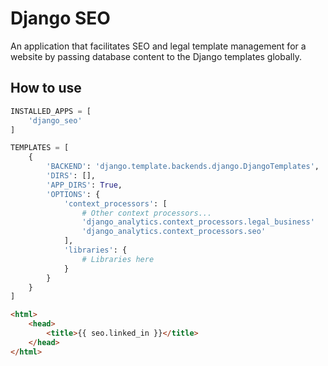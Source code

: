 # Django SEO

An application that facilitates SEO and legal template management for a website by passing database content to the Django templates globally.

## How to use

```python
INSTALLED_APPS = [
    'django_seo'
]

TEMPLATES = [
    {
        'BACKEND': 'django.template.backends.django.DjangoTemplates',
        'DIRS': [],
        'APP_DIRS': True,
        'OPTIONS': {
            'context_processors': [
                # Other context processors...
                'django_analytics.context_processors.legal_business'
                'django_analytics.context_processors.seo'
            ],
            'libraries': {
                # Libraries here
            }
        }
    }
]
```

```html
<html>
    <head>
        <title>{{ seo.linked_in }}</title>
    </head>
</html>
```
